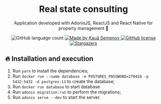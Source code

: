 <h1 align="center">
    Real state consulting
</h1>

<p align="center">Application developed with AdonisJS, ReactJS and React Native for property management 🏢</p>

<p align="center">

  <img alt="GitHub language count" src="https://img.shields.io/github/languages/count/kauagvs/Real?color=red&style=flat-square">

  <a href="https://www.linkedin.com/in/kauasemenov/">
    <img alt="Made by Kauã Semenov" src="https://img.shields.io/badge/made%20by-Kauã Semenov-red?color=red&style=flat-square">
  </a>

  <a href="https://github.com/kauagvs/Real/blob/master/LICENSE">
    <img alt="GitHub license" src="https://img.shields.io/github/license/kauagvs/Real?color=red&style=flat-square">
  </a>

  <a href="https://github.com/kauagvs/Real/stargazers">
    <img alt="Stargazers" src="https://img.shields.io/github/stars/kauagvs/Real?style=social">
  </a>

</p>

## 🔥 Installation and execution

1. Run `yarn` to install the dependencies;
2. Run `docker run --name database -e POSTGRES_PASSWORD=270418 -p 5432:5432 -d postgres:11` to create the database;
3. Run `docker run database` to start database
4. Run `adonis migration:run` to perform the migrations;
5. Run `adonis serve --dev` to start the server.
